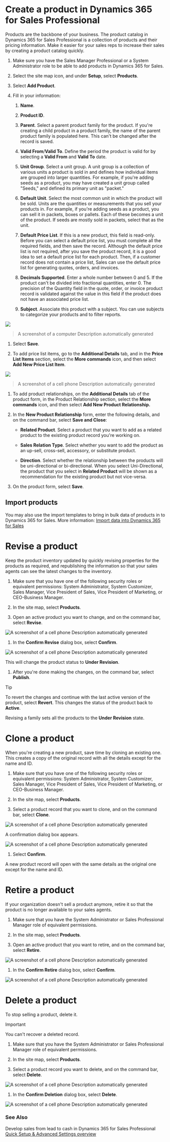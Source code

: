 Create a product in Dynamics 365 for Sales Professional
=======================================================

Products are the backbone of your business. The product catalog in Dynamics 365
for Sales Professional is a collection of products and their pricing
information. Make it easier for your sales reps to increase their sales by
creating a product catalog quickly.

1.  Make sure you have the Sales Manager Professional or a System Administrator
    role to be able to add products in Dynamics 365 for Sales.

2.  Select the site map icon, and under **Setup**, select **Products**.

3.  Select **Add Product**.

4.  Fill in your information:

    1.  **Name**.

    2.  **Product ID**.

    3.  **Parent**. Select a parent product family for the product. If you're
        creating a child product in a product family, the name of the parent
        product family is populated here. This can't be changed after the record
        is saved.

    4.  **Valid From**/**Valid To**. Define the period the product is valid for
        by selecting a **Valid From** and **Valid To** date.

    5.  **Unit Group**. Select a unit group. A unit group is a collection of
        various units a product is sold in and defines how individual items are
        grouped into larger quantities. For example, if you're adding seeds as a
        product, you may have created a unit group called "Seeds," and defined
        its primary unit as "packet."

    6.  **Default Unit**. Select the most common unit in which the product will
        be sold. Units are the quantities or measurements that you sell your
        products in. For example, if you're adding seeds as a product, you can
        sell it in packets, boxes or pallets. Each of these becomes a unit of
        the product. If seeds are mostly sold in packets, select that as the
        unit.

    7.  **Default Price List**. If this is a new product, this field is
        read-only. Before you can select a default price list, you must complete
        all the required fields, and then save the record. Although the default
        price list is not required, after you save the product record, it is a
        good idea to set a default price list for each product. Then, if a
        customer record does not contain a price list, Sales can use the default
        price list for generating quotes, orders, and invoices.

    8.  **Decimals Supported**. Enter a whole number between 0 and 5. If the
        product can't be divided into fractional quantities, enter 0. The
        precision of the Quantity field in the quote, order, or invoice product
        record is validated against the value in this field if the product does
        not have an associated price list.

    9.  **Subject**. Associate this product with a subject. You can use subjects
        to categorize your products and to filter reports.

![](media/78df87f233a0394bf5f19bf370e2b594.png)

>   A screenshot of a computer Description automatically generated

1.  Select **Save**.

2.  To add price list items, go to the **Additional Details** tab, and in the
    **Price List Items** section, select the **More commands** icon, and then
    select **Add New Price List Item**.

![](media/582ea50131c846ad5b9ec4a3c79c8fe7.png)

>   A screenshot of a cell phone Description automatically generated

1.  To add product relationships, on the **Additional Details** tab of the
    product form, in the Product Relationship section, select the **More
    commands** icon, and then select **Add New Product Relationship.**

2.  In the **New Product Relationship** form, enter the following details, and
    on the command bar, select **Save and Close**:

    -   **Related Product**. Select a product that you want to add as a related
        product to the existing product record you're working on.

    -   **Sales Relation Type**. Select whether you want to add the product as
        an up-sell, cross-sell, accessory, or substitute product.

    -   **Direction**. Select whether the relationship between the products will
        be uni-directional or bi-directional. When you select Uni-Directional,
        the product that you select in **Related Product** will be shown as a
        recommendation for the existing product but not vice-versa.

3.  On the product form, select **Save**.

Import products
---------------

You may also use the import templates to bring in bulk data of products in to
Dynamics 365 for Sales. More information: [Import data into Dynamics 365 for
Sales](#import-contacts-accounts-or-leads-into-d)

Revise a product
================

Keep the product inventory updated by quickly revising properties for the
products as required, and republishing the information so that your sales agents
can see the latest changes to the inventory.

1.  Make sure that you have one of the following security roles or equivalent
    permissions: System Administrator, System Customizer, Sales Manager, Vice
    President of Sales, Vice President of Marketing, or CEO-Business Manager.

2.  In the site map, select **Products**.

3.  Open an active product you want to change, and on the command bar, select
    **Revise**.

![A screenshot of a cell phone Description automatically generated](media/f20e626b005de9823d63fa7881bbc892.png)

1.  In the **Confirm Revise** dialog box, select **Confirm**.

![A screenshot of a cell phone Description automatically generated](media/2d6c6c6346f82957f66409613f7c690d.png)

This will change the product status to **Under Revision**.

1.  After you're done making the changes, on the command bar, select
    **Publish**.

Tip

To revert the changes and continue with the last active version of the product,
select **Revert**. This changes the status of the product back to **Active**.

Revising a family sets all the products to the **Under Revision** state.

Clone a product 
================

When you're creating a new product, save time by cloning an existing one. This
creates a copy of the original record with all the details except for the name
and ID.

1.  Make sure that you have one of the following security roles or equivalent
    permissions: System Administrator, System Customizer, Sales Manager, Vice
    President of Sales, Vice President of Marketing, or CEO-Business Manager.

2.  In the site map, select **Products**.

3.  Select a product record that you want to clone, and on the command bar,
    select **Clone**.

![A screenshot of a cell phone Description automatically generated](media/58516c1f00c18c6fa704b8caf908fdd8.png)

A confirmation dialog box appears.

![A screenshot of a cell phone Description automatically generated](media/35453981244f7ff7d0b46cf9ee2c3983.png)

1.  Select **Confirm**.

A new product record will open with the same details as the original one except
for the name and ID.

Retire a product 
=================

If your organization doesn't sell a product anymore, retire it so that the
product is no longer available to your sales agents.

1.  Make sure that you have the System Administrator or Sales Professional
    Manager role of equivalent permissions.

2.  In the site map, select **Products**.

3.  Open an active product that you want to retire, and on the command bar,
    select **Retire**.

![A screenshot of a cell phone Description automatically generated](media/8c16c0a782b4c71d0becd928e8be38b6.png)

1.  In the **Confirm Retire** dialog box, select **Confirm**.

![A screenshot of a cell phone Description automatically generated](media/23f259d96aaec2eabcd10635d3fe544d.png)

Delete a product
================

To stop selling a product, delete it.

Important

You can't recover a deleted record.

1.  Make sure that you have the System Administrator or Sales Professional
    Manager role of equivalent permissions.

2.  In the site map, select **Products**.

3.  Select a product record you want to delete, and on the command bar, select
    **Delete**.

![A screenshot of a cell phone Description automatically generated](media/9f03631cbb52acf19cb9784d845c1529.png)

1.  In the **Confirm Deletion** dialog box, select **Delete**.

![A screenshot of a cell phone Description automatically generated](media/8e728faedc6f1fd57b145fa8d04962c1.png)

### See Also

Develop sales from lead to cash in Dynamics 365 for Sales Professional  
[Quick Setup & Advanced Settings
overview](https://microsoft.sharepoint.com/teams/crmtechreview/Shared%20Documents/Sales/Sales%20pro/quick-setup-advanced-settings-overview.md)
